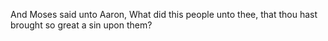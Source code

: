And Moses said unto Aaron, What did this people unto thee, that thou hast brought so great a sin upon them?
